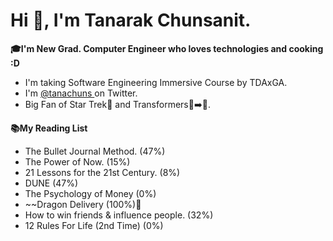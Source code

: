 # Hi 👋, I'm Tanarak Chunsanit.

**🎓I'm New Grad. Computer Engineer who loves technologies and cooking :D**

 - I'm taking Software Engineering Immersive Course by TDAxGA.
 - I'm [@tanachuns ](https://twitter.com/tanachuns) on Twitter.
 - Big Fan of Star Trek🖖 and Transformers🚛➡️🤖.
 
**📚My Reading List**
 - The Bullet Journal Method. (47%)
 - The Power of Now. (15%)
 - 21 Lessons for the 21st Century. (8%)
 - DUNE (47%)
 - The Psychology of Money (0%)
 - ~~Dragon Delivery (100%)🥳
 - How to win friends & influence people. (32%)
 - 12 Rules For Life (2nd Time) (0%)
